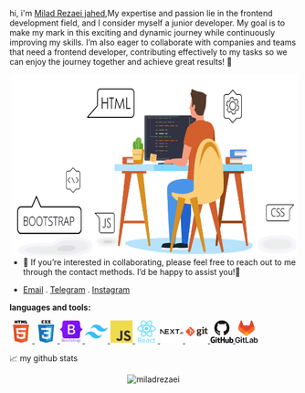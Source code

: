 hi, i'm [Milad Rezaei jahed](https://github.com/miladrezaei),My expertise and passion lie in the frontend development field, and I consider myself a junior developer.
My goal is to make my mark in this exciting and dynamic journey while continuously improving my skills. I’m also eager to collaborate with companies and teams that need a frontend developer, contributing effectively to my tasks so we can enjoy the journey together and achieve great results! 🚀

<p>
  <img align="right" alt="GIF" src="https://github.com/miladrezaei/miladrezaei/blob/main/front-end-developer.gif" width="500" height="320" /></p>
  
- 💼 If you’re interested in collaborating, please feel free to reach out to me through the contact methods.
I’d be happy to assist you!💬

- [Email](miladrezaei522@gmail.com) . [Telegram](https://t.me/millad_jahed) . [Instagram](https://instagram.com/millad_jahed) 

 

**languages and tools:**  
<p align="left"> <a href="https://www.w3schools.com/html/" target="_blank" rel="noreferrer"> <img src="https://raw.githubusercontent.com/devicons/devicon/master/icons/html5/html5-original-wordmark.svg" alt="html5 icon" width="40" height="40"/> </a> <a href="https://www.w3schools.com/css/" target="_blank" rel="noreferrer"> <img src="https://raw.githubusercontent.com/devicons/devicon/master/icons/css3/css3-original-wordmark.svg" alt="css3 icon" width="40" height="40"/> </a> <a href="https://getbootstrap.com/" target="_blank" rel="noreferrer"> <img src="https://raw.githubusercontent.com/devicons/devicon/master/icons/bootstrap/bootstrap-original-wordmark.svg" alt="bootstrap icon" width="40" height="40"/> </a> <a href="https://tailwindcss.com/" target="_blank" rel="noreferrer"> <img src="https://raw.githubusercontent.com/devicons/devicon/master/icons/tailwindcss/tailwindcss-original.svg" alt="tailwindcss icon" width="40" height="40"/> </a> <a href="https://www.w3schools.com/js/js_intro.asp" target="_blank" rel="noreferrer"> <img src="https://raw.githubusercontent.com/devicons/devicon/master/icons/javascript/javascript-original.svg" alt="javascript icon" width="40" height="40"/> </a> <a href="https://react.dev/" target="_blank" rel="noreferrer"> <img src="https://raw.githubusercontent.com/devicons/devicon/master/icons/react/react-original-wordmark.svg" alt="react icon" width="40" height="40"/> </a> <a href="https://nextjs.org/" target="_blank" rel="noreferrer"> <img src="https://raw.githubusercontent.com/devicons/devicon/master/icons/nextjs/nextjs-original-wordmark.svg" alt="nextjs icon" width="40" height="40"/> </a><a href="https://git-scm.com/" target="_blank" rel="noreferrer"> <img src="https://raw.githubusercontent.com/devicons/devicon/master/icons/git/git-original-wordmark.svg" alt="git icon" width="40" height="40"/> </a> <a href="https://github.com/" target="_blank" rel="noreferrer"> <img src="https://raw.githubusercontent.com/devicons/devicon/master/icons/github/github-original-wordmark.svg" alt="github icon" width="40" height="40"/> </a> <a href="https://about.gitlab.com/" target="_blank" rel="noreferrer"> <img src="https://raw.githubusercontent.com/devicons/devicon/master/icons/gitlab/gitlab-original-wordmark.svg" alt="gitlab icon" width="40" height="40"/> </a> </p>



📈 my github stats

<p align="center"> <img src="https://github-readme-stats.vercel.app/api?username=miladrezaei&show_icons=true&theme=gotham" alt="miladrezaei" />

